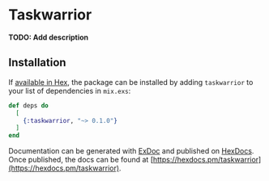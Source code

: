 # Taskwarrior

**TODO: Add description**

## Installation

If [available in Hex](https://hex.pm/docs/publish), the package can be installed
by adding `taskwarrior` to your list of dependencies in `mix.exs`:

```elixir
def deps do
  [
    {:taskwarrior, "~> 0.1.0"}
  ]
end
```

Documentation can be generated with [ExDoc](https://github.com/elixir-lang/ex_doc)
and published on [HexDocs](https://hexdocs.pm). Once published, the docs can
be found at [https://hexdocs.pm/taskwarrior](https://hexdocs.pm/taskwarrior).

